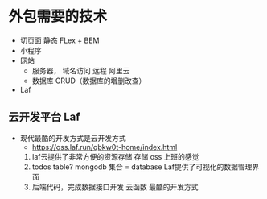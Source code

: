 # 外包需要的技术

- 切页面  静态
    FLex + BEM 
- 小程序 
- 网站
   - 服务器， 域名访问 远程
        阿里云 
   - 数据库 CRUD（数据库的增删改查）
- Laf 

## 云开发平台 Laf 
- 现代最酷的开发方式是云开发方式
  - https://oss.laf.run/qbkw0t-home/index.html
  1. laf云提供了非常方便的资源存储 存储 oss 上班的感觉
  2. todos table?  mongodb
     集合 = database
     Laf提供了可视化的数据管理界面
  3. 后端代码，完成数据接口开发
      云函数 最酷的开发方式 